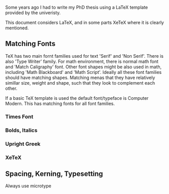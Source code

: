 <!-- # TeX Typography -->
Some years ago I had to write my PhD thesis using a LaTeX template provided by the univeristy.  

This document considers LaTeX, and in some parts XeTeX where it is clearly mentioned. 

## Matching Fonts 
TeX has two main fornt families used for text 'Serif' and 'Non Serif'. There is also 'Type Writer' family. For math environment, there is normal math font and 'Match Caligraphy' font. Other font shapes might be also used in math, including 'Math Blackboard' and 'Math Script'. Ideally all these font families should have matching shapes. Matching menas that they have relatively simillar size, weight and shape, such that they look to complement each other.  

If a basic TeX template is used the default font/typeface is Computer Modern. This has matching fonts for all font families.

### Times Font

### Bolds, Italics

### Upright Greek

### XeTeX

## Spacing, Kerning, Typesetting

Always use microtype


##


